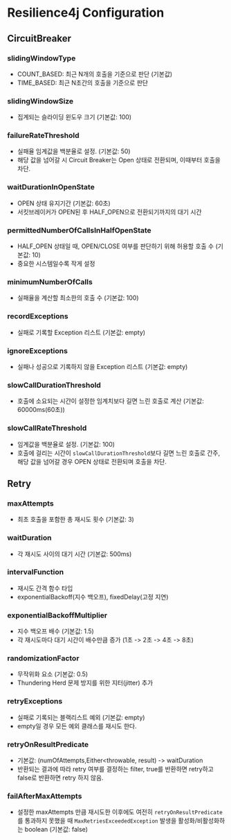 # Resilience4j Configuration

## CircuitBreaker  
### slidingWindowType
- COUNT_BASED: 최근 N개의 호출을 기준으로 판단 (기본값)
- TIME_BASED: 최근 N초간의 호출을 기준으로 판단
### slidingWindowSize
- 집계되는 슬라이딩 윈도우 크기 (기본값: 100)
### failureRateThreshold
- 실패율 임계값을 백분율로 설정. (기본값: 50)
- 해당 값을 넘어갈 시 Circuit Breaker는 Open 상태로 전환되며, 이때부터 호출을 차단.
### waitDurationInOpenState
- OPEN 상태 유지기간 (기본값: 60초)
- 서킷브레이커가 OPEN된 후 HALF_OPEN으로 전환되기까지의 대기 시간
### permittedNumberOfCallsInHalfOpenState
- HALF_OPEN 상태일 때, OPEN/CLOSE 여부를 판단하기 위해 허용할 호출 수 (기본값: 10)
- 중요한 시스템일수록 작게 설정
### minimumNumberOfCalls
- 실패율을 계산할 최소한의 호출 수 (기본값: 100)
### recordExceptions
- 실패로 기록할 Exception 리스트 (기본값: empty)
### ignoreExceptions
- 실패나 성공으로 기록하지 않을 Exception 리스트 (기본값: empty)
### slowCallDurationThreshold
- 호출에 소요되는 시간이 설정한 임계치보다 길면 느린 호출로 계산 (기본값: 60000ms(60초))
### slowCallRateThreshold
- 임계값을 백분율로 설정. (기본값: 100)
- 호출에 걸리는 시간이 `slowCallDurationThreshold`보다 길면 느린 호출로 간주, 해당 값을 넘어갈 경우 OPEN 상태로 전환되며 호출을 차단.


## Retry
### maxAttempts
- 최초 호출을 포함한 총 재시도 횟수 (기본값: 3)
### waitDuration
- 각 재시도 사이의 대기 시간 (기본값: 500ms)
### intervalFunction
- 재시도 간격 함수 타입
- exponentialBackoff(지수 백오프), fixedDelay(고정 지연)
### exponentialBackoffMultiplier
- 지수 백오프 배수 (기본값: 1.5)
- 각 재시도마다 대기 시간이 배수만큼 증가 (1초 -> 2초 -> 4초 -> 8초)
### randomizationFactor
- 무작위화 요소 (기본값: 0.5)
- Thundering Herd 문제 방지를 위한 지터(jitter) 추가
### retryExceptions
- 실패로 기록되는 블랙리스트 예외 (기본값: empty)
- empty일 경우 모든 예외 클래스를 재시도 한다.
### retryOnResultPredicate 
- 기본값: (numOfAttempts,Either<throwable, result) -> waitDuration
- 반환되는 결과에 따라 retry 여부를 결정하는 filter, true를 반환하면 retry하고 false로 반환하면 retry 하지 않음.
### failAfterMaxAttempts
- 설정한 maxAttempts 만큼 재시도한 이후에도 여전히 `retryOnResultPredicate`를 통과하지 못했을 때 `MaxRetriesExceededException` 발생을 활성화/비활성화하는 boolean (기본값: false)